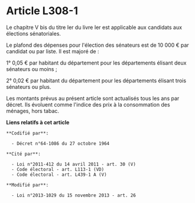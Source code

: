 # Article L308-1

Le chapitre V bis du titre Ier du livre Ier est applicable aux candidats aux élections sénatoriales. 

Le plafond des dépenses pour l'élection des sénateurs est de 10 000 € par candidat ou par liste. Il est majoré de : 

1° 0,05 € par habitant du département pour les départements élisant deux sénateurs ou moins ; 

2° 0,02 € par habitant du département pour les départements élisant trois sénateurs ou plus. 

Les montants prévus au présent article sont actualisés tous les ans par décret. Ils évoluent comme l'indice des prix à la
consommation des ménages, hors tabac.

**Liens relatifs à cet article**

	**Codifié par**:

	  - Décret n°64-1086 du 27 octobre 1964

	**Cité par**:

	  - Loi n°2011-412 du 14 avril 2011 - art. 30 (V)
	  - Code électoral - art. L113-1 (VD)
	  - Code électoral - art. L439-1 A (V)

	**Modifié par**:

	  - Loi n°2013-1029 du 15 novembre 2013 - art. 26
